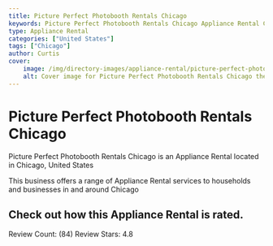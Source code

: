 ```yaml
---
title: Picture Perfect Photobooth Rentals Chicago
keywords: Picture Perfect Photobooth Rentals Chicago Appliance Rental Chicago United States 
type: Appliance Rental 
categories: ["United States"]
tags: ["Chicago"]
author: Curtis
cover:
    image: /img/directory-images/appliance-rental/picture-perfect-photobooth-rentals-chicago.webp
    alt: Cover image for Picture Perfect Photobooth Rentals Chicago the United States based Appliance Rental servicing Chicago 
---
```


# Picture Perfect Photobooth Rentals Chicago
Picture Perfect Photobooth Rentals Chicago is an Appliance Rental located in Chicago, United States

This business offers a range of Appliance Rental services to households and businesses in and around Chicago

## Check out how this Appliance Rental is rated.
Review Count: (84)
Review Stars: 4.8
